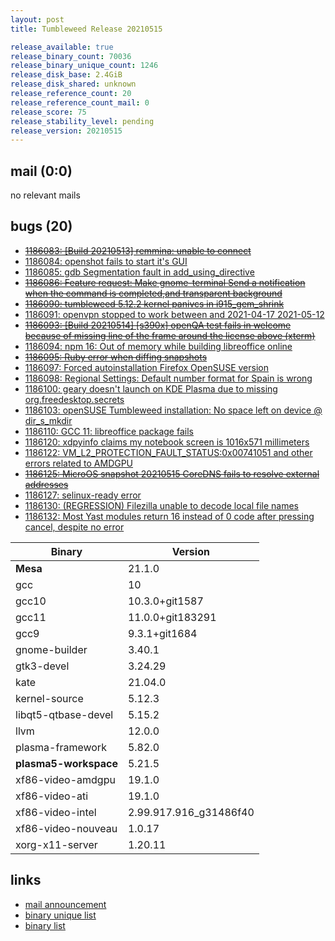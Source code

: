 ```yaml
---
layout: post
title: Tumbleweed Release 20210515

release_available: true
release_binary_count: 70036
release_binary_unique_count: 1246
release_disk_base: 2.4GiB
release_disk_shared: unknown
release_reference_count: 20
release_reference_count_mail: 0
release_score: 75
release_stability_level: pending
release_version: 20210515
---
```


## mail (0:0)

no relevant mails

## bugs (20)

<!--more-->

- ~~[1186083: \[Build 20210513\] remmina: unable to connect](https://bugzilla.opensuse.org/show_bug.cgi?id=1186083)~~
- [1186084: openshot fails to start it's GUI](https://bugzilla.opensuse.org/show_bug.cgi?id=1186084)
- [1186085: gdb Segmentation fault in add_using_directive](https://bugzilla.opensuse.org/show_bug.cgi?id=1186085)
- ~~[1186086: Feature request: Make gnome-terminal Send a notification when the command is completed,and transparent background](https://bugzilla.opensuse.org/show_bug.cgi?id=1186086)~~
- ~~[1186090: tumbleweed 5.12.2 kernel panivcs in i915_gem_shrink](https://bugzilla.opensuse.org/show_bug.cgi?id=1186090)~~
- [1186091: openvpn stopped to work between and 2021-04-17 2021-05-12](https://bugzilla.opensuse.org/show_bug.cgi?id=1186091)
- ~~[1186093: \[Build 20210514\] \[s390x\] openQA test fails in welcome because of missing line of the frame around the license above (xterm)](https://bugzilla.opensuse.org/show_bug.cgi?id=1186093)~~
- [1186094: npm 16: Out of memory while building libreoffice online](https://bugzilla.opensuse.org/show_bug.cgi?id=1186094)
- ~~[1186095: Ruby error when diffing snapshots](https://bugzilla.opensuse.org/show_bug.cgi?id=1186095)~~
- [1186097: Forced autoinstallation Firefox OpenSUSE version](https://bugzilla.opensuse.org/show_bug.cgi?id=1186097)
- [1186098: Regional Settings: Default number format for Spain is wrong](https://bugzilla.opensuse.org/show_bug.cgi?id=1186098)
- [1186100: geary doesn't launch on KDE Plasma due to missing org.freedesktop.secrets](https://bugzilla.opensuse.org/show_bug.cgi?id=1186100)
- [1186103: openSUSE Tumbleweed installation: No space left on device @ dir_s_mkdir](https://bugzilla.opensuse.org/show_bug.cgi?id=1186103)
- [1186110: GCC 11: libreoffice package fails](https://bugzilla.opensuse.org/show_bug.cgi?id=1186110)
- [1186120: xdpyinfo claims my notebook screen is 1016x571 millimeters](https://bugzilla.opensuse.org/show_bug.cgi?id=1186120)
- [1186122: VM_L2_PROTECTION_FAULT_STATUS:0x00741051  and other errors related to AMDGPU](https://bugzilla.opensuse.org/show_bug.cgi?id=1186122)
- ~~[1186125: MicroOS snapshot 20210515 CoreDNS fails to resolve external addresses](https://bugzilla.opensuse.org/show_bug.cgi?id=1186125)~~
- [1186127: selinux-ready error](https://bugzilla.opensuse.org/show_bug.cgi?id=1186127)
- [1186130: (REGRESSION) Filezilla unable to decode local file names](https://bugzilla.opensuse.org/show_bug.cgi?id=1186130)
- [1186132: Most Yast modules return 16 instead of 0 code after pressing cancel, despite no error](https://bugzilla.opensuse.org/show_bug.cgi?id=1186132)

Binary | Version
--- | ---
**Mesa** | 21.1.0
gcc | 10
gcc10 | 10.3.0+git1587
gcc11 | 11.0.0+git183291
gcc9 | 9.3.1+git1684
gnome-builder | 3.40.1
gtk3-devel | 3.24.29
kate | 21.04.0
kernel-source | 5.12.3
libqt5-qtbase-devel | 5.15.2
llvm | 12.0.0
plasma-framework | 5.82.0
**plasma5-workspace** | 5.21.5
xf86-video-amdgpu | 19.1.0
xf86-video-ati | 19.1.0
xf86-video-intel | 2.99.917.916_g31486f40
xf86-video-nouveau | 1.0.17
xorg-x11-server | 1.20.11

## links

- [mail announcement](https://github.com/boombatower/tumbleweed-review/issues/10)
- [binary unique list](http://download.opensuse.org/history/20210515/rpm.unique.list)
- [binary list](http://download.opensuse.org/history/20210515/rpm.list)
